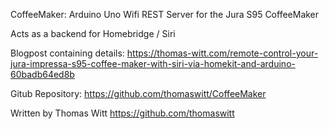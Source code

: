 CoffeeMaker: Arduino Uno Wifi REST Server for the Jura S95 CoffeeMaker

Acts as a backend for Homebridge / Siri

Blogpost containing details: https://thomas-witt.com/remote-control-your-jura-impressa-s95-coffee-maker-with-siri-via-homekit-and-arduino-60badb64ed8b

Gitub Repository: https://github.com/thomaswitt/CoffeeMaker

Written by Thomas Witt <https://github.com/thomaswitt>
